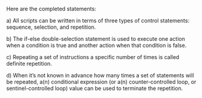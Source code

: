 Here are the completed statements:

a) All scripts can be written in terms of three types of control statements: sequence, selection, and repetition.

b) The if-else double-selection statement is used to execute one action when a condition is true and another action when that condition is false.

c) Repeating a set of instructions a specific number of times is called definite repetition.

d) When it’s not known in advance how many times a set of statements will be repeated, a(n) conditional expression (or a(n) counter-controlled loop, or sentinel-controlled loop) value can be used to terminate the repetition.